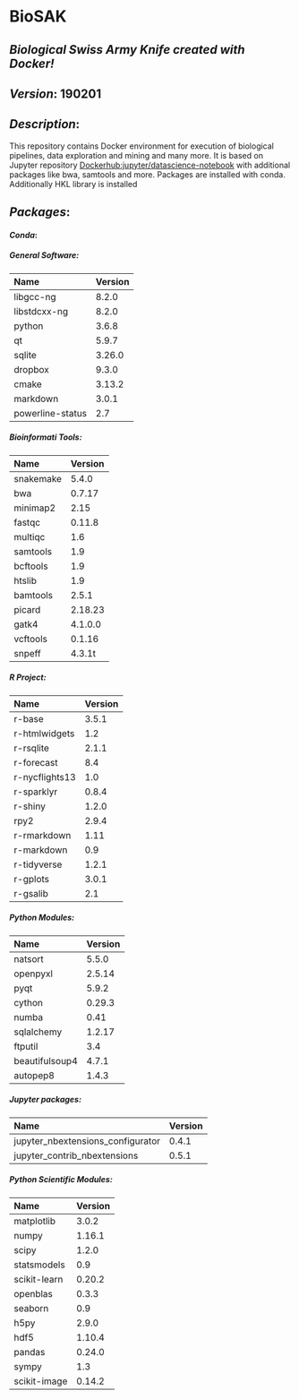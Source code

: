 # BioSAK
## _Biological Swiss Army Knife created with Docker!_

## _Version_: 190201

## _Description_:

This repository contains Docker environment for execution of biological
    pipelines, data exploration and mining and many more. It is based on Jupyter
    repository [Dockerhub:jupyter/datascience-notebook](https://hub.docker.com/r/jupyter/datascience-notebook/)
    with additional packages like bwa, samtools and more. Packages are installed with conda.
    Additionally HKL library is installed

## _Packages_:

#### _Conda_:
##### _General Software_:
|      Name      |     Version     |
|:---------------|:----------------|
|libgcc-ng|8.2.0
|libstdcxx-ng|8.2.0
|python|3.6.8
|qt|5.9.7
|sqlite|3.26.0
|dropbox|9.3.0
|cmake|3.13.2
|markdown|3.0.1
|powerline-status|2.7

##### _Bioinformati Tools_:
|      Name      |     Version     |
|:---------------|:----------------|
|snakemake|5.4.0
|bwa|0.7.17
|minimap2|2.15
|fastqc|0.11.8
|multiqc|1.6
|samtools|1.9
|bcftools|1.9
|htslib|1.9
|bamtools|2.5.1
|picard|2.18.23
|gatk4|4.1.0.0
|vcftools|0.1.16
|snpeff|4.3.1t

##### _R Project_:
|      Name      |     Version     |
|:---------------|:----------------|
|r-base|3.5.1
|r-htmlwidgets|1.2
|r-rsqlite|2.1.1
|r-forecast|8.4
|r-nycflights13|1.0
|r-sparklyr|0.8.4
|r-shiny|1.2.0
|rpy2|2.9.4
|r-rmarkdown|1.11
|r-markdown|0.9
|r-tidyverse|1.2.1
|r-gplots|3.0.1
|r-gsalib|2.1

##### _Python Modules_:
|      Name      |     Version     |
|:---------------|:----------------|
|natsort|5.5.0
|openpyxl|2.5.14
|pyqt|5.9.2
|cython|0.29.3
|numba|0.41
|sqlalchemy|1.2.17
|ftputil|3.4
|beautifulsoup4|4.7.1
|autopep8|1.4.3

##### _Jupyter packages_:
|      Name      |     Version     |
|:---------------|:----------------|
|jupyter_nbextensions_configurator|0.4.1
|jupyter_contrib_nbextensions|0.5.1

##### _Python Scientific Modules_:
|      Name      |     Version     |
|:---------------|:----------------|
|matplotlib|3.0.2
|numpy|1.16.1
|scipy|1.2.0
|statsmodels|0.9
|scikit-learn|0.20.2
|openblas|0.3.3
|seaborn|0.9
|h5py|2.9.0
|hdf5|1.10.4
|pandas|0.24.0
|sympy|1.3
|scikit-image|0.14.2
